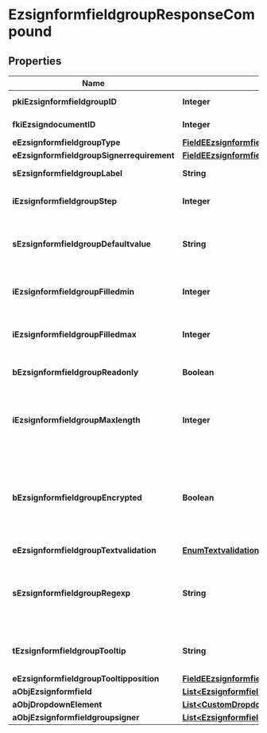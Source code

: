 

# EzsignformfieldgroupResponseCompound

## Properties

Name | Type | Description | Notes
------------ | ------------- | ------------- | -------------
**pkiEzsignformfieldgroupID** | **Integer** | The unique ID of the Ezsignformfieldgroup | 
**fkiEzsigndocumentID** | **Integer** | The unique ID of the Ezsigndocument | 
**eEzsignformfieldgroupType** | [**FieldEEzsignformfieldgroupType**](FieldEEzsignformfieldgroupType.md) |  | 
**eEzsignformfieldgroupSignerrequirement** | [**FieldEEzsignformfieldgroupSignerrequirement**](FieldEEzsignformfieldgroupSignerrequirement.md) |  |  [optional]
**sEzsignformfieldgroupLabel** | **String** | The Label for the Ezsignformfieldgroup | 
**iEzsignformfieldgroupStep** | **Integer** | The step when the Ezsignsigner will be invited to fill the form fields | 
**sEzsignformfieldgroupDefaultvalue** | **String** | The default value for the Ezsignformfieldgroup  You can use the codes below and they will be replaced at signature time.    | Code | Description | Example | | ------------------------- | ------------ | ------------ | | {sUserFirstname} | The first name of the contact | John | | {sUserLastname} | The last name of the contact | Doe | | {sUserJobtitle} | The job title | Sales Representative | | {sEmailAddress} | The email address | email@example.com | | {sPhoneE164} | A phone number in E.164 Format | +15149901516 | | {sPhoneE164Cell} | A phone number in E.164 Format | +15149901516 | |  [optional]
**iEzsignformfieldgroupFilledmin** | **Integer** | The minimum number of Ezsignformfield that must be filled in the Ezsignformfieldgroup | 
**iEzsignformfieldgroupFilledmax** | **Integer** | The maximum number of Ezsignformfield that must be filled in the Ezsignformfieldgroup | 
**bEzsignformfieldgroupReadonly** | **Boolean** | Whether the Ezsignformfieldgroup is read only or not. | 
**iEzsignformfieldgroupMaxlength** | **Integer** | The maximum length for the value in the Ezsignformfieldgroup  This can only be set if eEzsignformfieldgroupType is **Text** or **Textarea** |  [optional]
**bEzsignformfieldgroupEncrypted** | **Boolean** | Whether the Ezsignformfieldgroup is encrypted in the database or not. Encrypted values are not displayed on the Ezsigndocument. This can only be set if eEzsignformfieldgroupType is **Text** or **Textarea** |  [optional]
**eEzsignformfieldgroupTextvalidation** | [**EnumTextvalidation**](EnumTextvalidation.md) |  |  [optional]
**sEzsignformfieldgroupRegexp** | **String** | A regular expression to indicate what values are acceptable for the Ezsignformfieldgroup.  This can only be set if eEzsignformfieldgroupType is **Text** or **Textarea** |  [optional]
**tEzsignformfieldgroupTooltip** | **String** | A tooltip that will be presented to Ezsignsigner about the Ezsignformfieldgroup |  [optional]
**eEzsignformfieldgroupTooltipposition** | [**FieldEEzsignformfieldgroupTooltipposition**](FieldEEzsignformfieldgroupTooltipposition.md) |  |  [optional]
**aObjEzsignformfield** | [**List&lt;EzsignformfieldResponseCompound&gt;**](EzsignformfieldResponseCompound.md) |  | 
**aObjDropdownElement** | [**List&lt;CustomDropdownElementResponseCompound&gt;**](CustomDropdownElementResponseCompound.md) |  |  [optional]
**aObjEzsignformfieldgroupsigner** | [**List&lt;EzsignformfieldgroupsignerResponseCompound&gt;**](EzsignformfieldgroupsignerResponseCompound.md) |  | 




